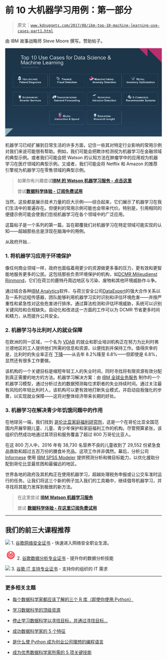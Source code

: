 # 前 10 大机器学习用例：第一部分

> 原文：[`www.kdnuggets.com/2017/08/ibm-top-10-machine-learning-use-cases-part1.html`](https://www.kdnuggets.com/2017/08/ibm-top-10-machine-learning-use-cases-part1.html)

由 IBM 故事战略师 Steve Moore 撰写。赞助帖子。

![前 10 大机器学习用例](img/268f9484b9181116a44217beb0b149b6.png)

机器学习已经扩展到日常生活的许多方面，记住一些其对特定行业影响的常用示例对我们来说可能很有帮助。例如，我们可能会把欺诈检测视为机器学习在金融领域的典型示例。或者我们可能会把 Watson 的认知方法在肿瘤学中的应用视为机器学习在医疗领域的典型示例。又或者，我们可能会将 Netflix 和 Amazon 的推荐引擎视为机器学习在零售领域的典型示例。

> 如果你有兴趣尝试[**IBM 的 Watson 机器学习服务 - 点击这里**](https://developer.ibm.com/clouddataservices/docs/ibm-watson-machine-learning/get-started/)
> 
> 尝试[**数据科学体验 - 订阅免费试用**](https://datascience.ibm.com/registration/stepone)

当然，这些都是展示技术力量的巨大示例——综合起来，它们展示了机器学习在我们生活中的普遍存在。但便利的常用示例可能也会带来代价。特别是，引用相同的便捷示例可能会使我们忽视机器学习在各个领域中的广泛应用。

这篇帖子是一个系列的第一篇，旨在颠覆我们对机器学习在特定领域可能实现的认知——超越那些总是浮现在脑海中的用例。

从政府开始...

### **1\. 将机器学习应用于环境保护**

像任何商业领域一样，政府也面临着用更少的资源做更多事的压力，更有效和更智能地服务更多的公民。这包括那些负责环境保护的机构，如[DCMR Milieudienst Rijnmond](http://www.dcmr.nl/en)，它们在荷兰的鹿特丹周边地区与污染、废物和其他环境威胁作斗争。

通过结合各种[IBM Analytics](https://www.ibm.com/analytics/us/en/)软件、与荷兰安全公司[DataExpert](https://dataexpert.nl/)的强大合作关系以及一系列远程传感器，团队能够利用机器学习实时识别和评估环境危害——并按严重性和紧急性对这些危害进行排序。通过算法检测和评估环境威胁，系统可以识别关键风险和合规缺失。自动化和改进这一方面的工作可以为 DCMR 节省更多时间和精力，从而提升公共安全。

### **2\. 机器学习与比利时人的就业保障**

在欧洲的同一区域，一个名为 [VDAB](https://www.vdab.be/english) 的就业和职业培训机构正在努力为比利时弗兰德地区的工人提供他们所需的信息和资源，以便找到并保持工作。值得庆幸的是，比利时的失业率正在 [下降](https://tradingeconomics.com/belgium/unemployment-rate)——从去年 8.2%降至 6.8%——但即使是 6.8%，显然还有很多工作要做。

该机构的一个关键目标是缩短年轻工人的失业时间，同时寻找将有限资源有效分配到真正需要的地方的方法。机器学习解决方案：由 [IBM 全球业务服务](https://www-935.ibm.com/services/us/gbs/consulting/) 制作的一个机器学习模型，通过分析过去的数据预测每位求职者的失业持续时间。通过关注最有风险的年轻比利时人，该机构可以更有效地打断失业模式，并启动自我强化的步骤，以实现就业保障——这将对整体经济带来长期的好处。

### **3\. 机器学习在解决青少年饥饿问题中的作用**

在地球另一端，我们找到 [哥伦比亚家庭福利研究所](http://www.icbf.gov.co/portal/page/portal/PortalICBF/EiInstituto)，这是一个在哥伦比亚全国范围内开展早期儿童、儿童、青少年保护和家庭福利工作的机构。尽管预算紧张，该组织仍然成功地通过其项目和服务覆盖了超过 800 万哥伦比亚人。

在这 800 万人中，2016 年有 38,730 名营养不良的儿童收到了 29,552 份紧急食品救助和超过五百万份的膳食补充品。这项工作并非偶然。幕后，分析公司 [Informese](https://www.informese.co/) 使用 [IBM SPSS Modeler](https://www.ibm.com/us-en/marketplace/spss-modeler) 提供预测分析和微目标能力，以优化援助分配到哥伦比亚最贫困和最偏远的地区。

世界各地的政府及其机构正在使用机器学习，超越处理税务申报或让公交车准时运行的任务。让我们将这三个新的例子加入我们的工具箱中，继续倡导机器学习，并寻找将其能力发挥到极致的新方法。

> 在这里尝试 [**IBM Watson 机器学习服务**](https://developer.ibm.com/clouddataservices/docs/ibm-watson-machine-learning/get-started/)
> 
> 尝试 [**数据科学体验 - 在这里订阅免费试用**](https://datascience.ibm.com/registration/stepone)

* * *

## 我们的前三大课程推荐

![](img/0244c01ba9267c002ef39d4907e0b8fb.png) 1\. [谷歌网络安全证书](https://www.kdnuggets.com/google-cybersecurity) - 快速进入网络安全职业生涯。

![](img/e225c49c3c91745821c8c0368bf04711.png) 2\. [谷歌数据分析专业证书](https://www.kdnuggets.com/google-data-analytics) - 提升你的数据分析技能

![](img/0244c01ba9267c002ef39d4907e0b8fb.png) 3\. [谷歌 IT 支持专业证书](https://www.kdnuggets.com/google-itsupport) - 支持你的组织的 IT 需求

* * *

### 更多相关主题

+   [每个数据科学家都应该了解的三个 R 库（即使你使用 Python）](https://www.kdnuggets.com/2021/12/three-r-libraries-every-data-scientist-know-even-python.html)

+   [学习数据科学的顶级资源](https://www.kdnuggets.com/2021/12/springboard-top-resources-learn-data-science-statistics.html)

+   [停止学习数据科学以寻找目标，并通过寻找目标…](https://www.kdnuggets.com/2021/12/stop-learning-data-science-find-purpose.html)

+   [成功数据科学家的 5 个特征](https://www.kdnuggets.com/2021/12/5-characteristics-successful-data-scientist.html)

+   [是什么使 Python 成为创业公司理想的编程语言](https://www.kdnuggets.com/2021/12/makes-python-ideal-programming-language-startups.html)

+   [成为优秀数据科学家所需的 5 项关键技能](https://www.kdnuggets.com/2021/12/5-key-skills-needed-become-great-data-scientist.html)
